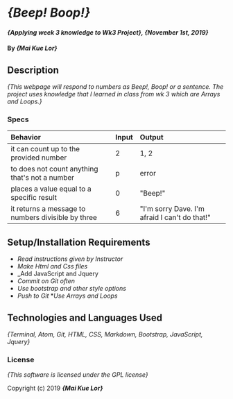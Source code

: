 # _{Beep! Boop!}_

#### _{Applying week 3 knowledge to Wk3 Project}, {November 1st, 2019}_

#### By _**{Mai Kue Lor}**_

## Description

_{This webpage will respond to numbers as Beep!, Boop! or a sentence. The project uses knowledge that I learned in class from wk 3 which are Arrays and Loops.}_

### Specs
| Behavior | Input | Output |
| :-------------     | :------------- | :------------- |
| it can count up to the provided number | 2 | 1, 2 |
| to does not count anything that's not a number | p | error |
| places a value equal to a specific result | 0 | "Beep!" |
| it returns a message to numbers divisible by three | 6 | "I'm sorry Dave. I'm afraid I can't do that!" |


## Setup/Installation Requirements

* _Read instructions given by Instructor_
* _Make Html and Css files_
* _Add JavaScript and Jquery
* _Commit on Git often_
* _Use bootstrap and other style options_
* _Push to Git_
*_Use Arrays and Loops_

## Technologies and Languages Used

_{Terminal, Atom, Git, HTML, CSS, Markdown, Bootstrap, JavaScript, Jquery}_

### License

*{This software is licensed under the GPL license}*

Copyright (c) 2019 **_{Mai Kue Lor}_**
